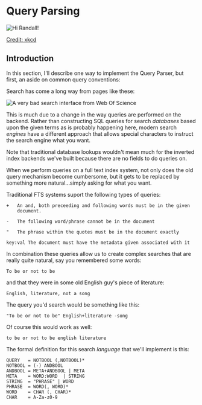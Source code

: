 Query Parsing
=============

![Hi Randall!](https://raw.github.com/joehms22/fts-book/master/Illustrations/exploits_of_a_mom.png)

[Credit: xkcd](http://xkcd.com/327/)

Introduction
------------
In this section, I'll describe one way to implement the Query Parser,
but first, an aside on common query conventions:

Search has come a long way from pages like these:

![A very bad search interface from Web Of Science](https://raw.github.com/joehms22/fts-book/master/Illustrations/web_of_science.png)

This is much due to a change in the way queries are performed on the
backend. Rather than constructing SQL queries for search *databases*
based upon the given terms as is probably happening here, modern search
*engines* have a different approach that allows special characters to
instruct the search engine what you want.

Note that traditional database lookups wouldn't mean much for the
inverted index backends we've built because there are no fields to do
queries on.

When we perform queries on a full text index system, not only does the
old query mechanism become cumbersome, but it gets to be replaced by
something more natural...simply asking for what you want.

Traditional FTS systems suport the following types of queries:

	+	An and, both preceeding and following words must be in the given
		document.

	-	The following word/phrase cannot be in the document

	"	The phrase within the quotes must be in the document exactly

	key:val	The document must have the metadata given associated with it

In combination these queries allow us to create complex searches that
are really quite natural, say you remembered some words:

	To be or not to be

and that they were in some old English guy's piece of literature:

	English, literature, not a song

The query you'd search would be something like this:

	"To be or not to be" English+literature -song

Of course this would work as well:

	to be or not to be english literature

The formal definition for this search _language_ that we'll implement is
this:

	QUERY	= NOTBOOL (,NOTBOOL)*
	NOTBOOL = (-) ANDBOOL
	ANDBOOL = META+ANDBOOL | META
	META	= WORD:WORD  | STRING
	STRING  = "PHRASE" | WORD
	PHRASE  = WORD(, WORD)*
	WORD	= CHAR (, CHAR)*
	CHAR 	= A-Za-z0-9

